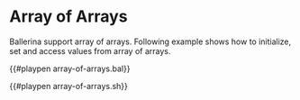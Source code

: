 # Array of Arrays

Ballerina support array of arrays. Following example shows how to initialize, set and access values from array of arrays.

{{#playpen array-of-arrays.bal}}

{{#playpen array-of-arrays.sh}}
